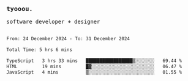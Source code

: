 <samp>
   <h3>tyooou.</h3>
   software developer + designer
   <br/><br/>
  <!--START_SECTION:waka-->

```txt
From: 24 December 2024 - To: 31 December 2024

Total Time: 5 hrs 6 mins

TypeScript   3 hrs 33 mins   █████████████████▒░░░░░░░   69.44 %
HTML         19 mins         █▓░░░░░░░░░░░░░░░░░░░░░░░   06.47 %
JavaScript   4 mins          ▒░░░░░░░░░░░░░░░░░░░░░░░░   01.55 %
```

<!--END_SECTION:waka-->
</samp>

